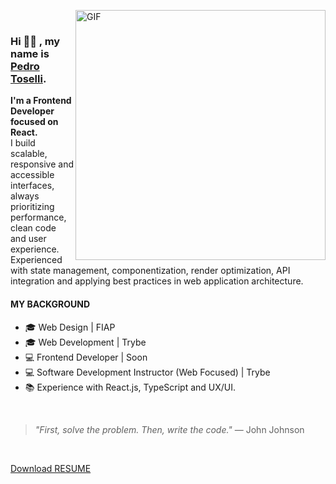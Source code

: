 <img align="right" alt="GIF" src="https://media.giphy.com/media/KzJkzjggfGN5Py6nkT/giphy.gif" width="400px" height="400px"> <br>

### Hi 👋🏼 , my name is [Pedro Toselli](https://www.linkedin.com/in/phtoselli/).

**I'm a **Frontend Developer** focused on React.** </br>
I build scalable, responsive and accessible interfaces, always prioritizing performance, clean code and user experience. </br>
Experienced with state management, componentization, render optimization, API integration and applying best practices in web application architecture.  

#### MY BACKGROUND
- 🎓 Web Design | FIAP
- 🎓 Web Development | Trybe
- 💻 Frontend Developer | Soon
- 💻 Software Development Instructor (Web Focused) | Trybe
- 📚 Experience with React.js, TypeScript and UX/UI.

</br>

> *"First, solve the problem. Then, write the code."* — John Johnson

&nbsp;
&nbsp;

[Download RESUME](https://raw.githubusercontent.com/phtoselli/phtoselli/master/files/resume-pedro-toselli.pdf "download")
